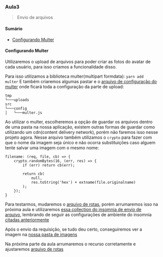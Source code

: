 ### Aula3
> Envio de arquivos

#### Sumário
- [Configurando Multer](#configurando-multer)


#### Configurando Multer

Utilizaremos o upload de arquivos para poder criar as fotos do avatar de cada usuário, para isso criamos a funcionalidade disso.

Para isso utilizamos a biblioteca multer(multipart formdata): `yarn add multer`
E também criaremos algumas pastar e o [arquivo de configuração do multer](../src/config/multer.js) onde ficará toda a configuração da parte de upload:
```
tmp
└───uploads
src
└───config
│   └───multer.js
```
Ao utilizar o multer, escolheremos a opção de guardar os arquivos dentro de uma pasta na nossa aplicação, existem outras formas de guardar como utilizando um cdn(content delivery network), porém não faremos isso nesse projeto agora.
Nesse arquivo também utilizamos o `crypto` para fazer com que o nome da imagem seja único e não ocorra substituições caso alguem tente salvar uma imagem com o mesmo nome:
```
filename: (req, file, cb) => {
    crypto.randomBytes(16, (err, res) => {
        if (err) return cb(err);

        return cb(
            null,
            res.toString('hex') + extname(file.originalname)
        );
    });
}
```

Para testarmos, mudaremos o [arquivo de rotas](../src/routes.js), porém arrumaremos isso na próxima aula e utilizaremos [essa collection do insomnia de envio de arquivo](../README_FILES/insomnia/GoBarber_UploadFile.json), lembrando de seguir as configurações de ambiente do insomnia [citadas anteriormente](Aula2.md#cadastro-de-usuários)

Após o envio da requisição, se tudo deu certo, conseguiremos ver a imagem na [nossa pasta de imagens](../tmp/uploads/0a44751cd54b7ee7b09b08f8b441bfd2.jpg)

Na próxima parte da aula arrumaremos o recurso corretamente e ajustaremos [arquivo de rotas](../src/routes.js)
